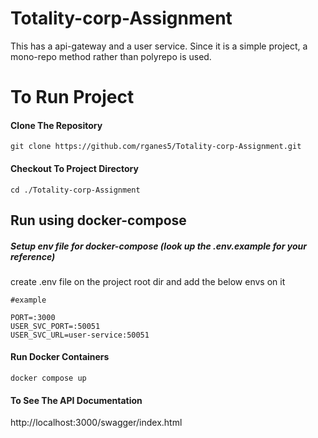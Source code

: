 # Totality-corp-Assignment
This has a api-gateway and a user service. Since it is a simple project, a mono-repo method rather than polyrepo is used. 

# To Run Project

#### Clone The Repository
```
git clone https://github.com/rganes5/Totality-corp-Assignment.git
```
#### Checkout To Project Directory
```
cd ./Totality-corp-Assignment
```
## Run using docker-compose

##### Setup env file for docker-compose (look up the .env.example for your reference)
create .env file on the project root dir and add the below envs on it
```.env
#example

PORT=:3000
USER_SVC_PORT=:50051
USER_SVC_URL=user-service:50051

```
#### Run Docker Containers
```
docker compose up
```
#### To See The API Documentation 
http://localhost:3000/swagger/index.html
